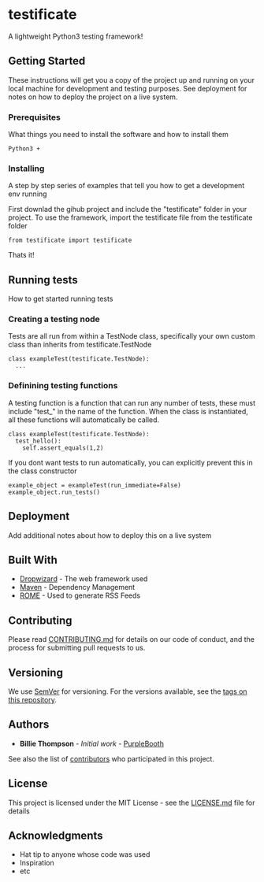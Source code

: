 # testificate
A lightweight Python3 testing framework!

## Getting Started

These instructions will get you a copy of the project up and running on your local machine for development and testing purposes. See deployment for notes on how to deploy the project on a live system.

### Prerequisites

What things you need to install the software and how to install them

```
Python3 +
```

### Installing

A step by step series of examples that tell you how to get a development env running

First downlad the gihub project and include the "testificate" folder in your project.
To use the framework, import the testificate file from the testificate folder

```
from testificate import testificate
```

Thats it!

## Running tests

How to get started running tests

### Creating a testing node

Tests are all run from within a TestNode class, specifically your own custom class than inherits from testificate.TestNode

```
class exampleTest(testificate.TestNode):
  ...
```

### Definining testing functions

A testing function is a function that can run any number of tests, these must include "test_" in the name of the function.
When the class is instantiated, all these functions will automatically be called.

```
class exampleTest(testificate.TestNode):
  test_hello():
    self.assert_equals(1,2)
```

If you dont want tests to run automatically, you can explicitly prevent this in the class constructor
```
example_object = exampleTest(run_immediate=False)
example_object.run_tests()
```

## Deployment

Add additional notes about how to deploy this on a live system

## Built With

* [Dropwizard](http://www.dropwizard.io/1.0.2/docs/) - The web framework used
* [Maven](https://maven.apache.org/) - Dependency Management
* [ROME](https://rometools.github.io/rome/) - Used to generate RSS Feeds

## Contributing

Please read [CONTRIBUTING.md](https://gist.github.com/PurpleBooth/b24679402957c63ec426) for details on our code of conduct, and the process for submitting pull requests to us.

## Versioning

We use [SemVer](http://semver.org/) for versioning. For the versions available, see the [tags on this repository](https://github.com/your/project/tags). 

## Authors

* **Billie Thompson** - *Initial work* - [PurpleBooth](https://github.com/PurpleBooth)

See also the list of [contributors](https://github.com/your/project/contributors) who participated in this project.

## License

This project is licensed under the MIT License - see the [LICENSE.md](LICENSE.md) file for details

## Acknowledgments

* Hat tip to anyone whose code was used
* Inspiration
* etc
